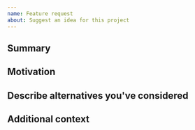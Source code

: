 ```yaml
---
name: Feature request
about: Suggest an idea for this project
---
```


<!--

Have you read WASP's Code of Conduct? By filing an Issue, you are expected to comply with it, including treating everyone with respect: https://github.com/digicatapult/wasp-reading-service/.github/blob/main/CODE_OF_CONDUCT.md

---
Also note that the Digital Catapult team has finite resources so it's unlikely that we'll work on feature requests. If we're interested in a particular feature however, we'll follow up and ask you to submit an RFC to talk about it in more detail.

-->

## Summary

<!-- One paragraph explanation of the feature. -->

## Motivation

<!-- Why are we doing this? What use cases does it support? What is the expected outcome? -->

## Describe alternatives you've considered

<!-- A clear and concise description of the alternative solutions you've considered. Be sure to explain why WASP's existing customisability isn't suitable for this feature. -->

## Additional context

<!-- Add any other context or screenshots about the feature request here. -->
